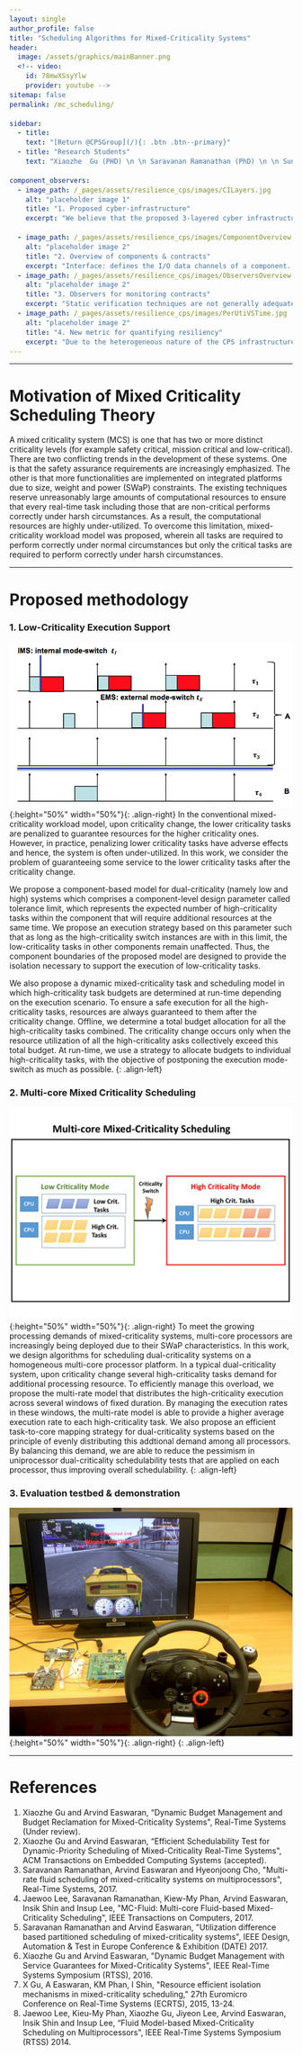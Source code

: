 ```yaml
---
layout: single
author_profile: false
title: "Scheduling Algorithms for Mixed-Criticality Systems"
header:
  image: /assets/graphics/mainBanner.png
  <!-- video:
    id: 78mwXSsyYlw
    provider: youtube -->
sitemap: false
permalink: /mc_scheduling/

sidebar:
  - title:
    text: "[Return @CPSGroup](/){: .btn .btn--primary}"
  - title: "Research Students"
    text: "Xiaozhe  Gu (PHD) \n \n Saravanan Ramanathan (PhD) \n \n Sundar Vijayakumar (PhD)"
    
component_observers:
  - image_path: /_pages/assets/resilience_cps/images/CILayers.jpg
    alt: "placeholder image 1"
    title: "1. Proposed cyber-infrastructure"
    excerpt: "We believe that the proposed 3-layered cyber infrastructure with cross-layer communication is the first approach that tightly couples resiliency with the self-awareness attribute of Industry 4.0. The physical layer comprises physical components such as sensors, actuators, controllers and communication hardware. The platform layer embodies computational and communicational platforms such as operating systems and network managers. The application layer accommodates the software components which describe the behavior of an application. E.g., product sorting on an assembly line."
    
  - image_path: /_pages/assets/resilience_cps/images/ComponentOverview.jpg
    alt: "placeholder image 2"
    title: "2. Overview of components & contracts"
    excerpt: "Interface: defines the I/O data channels of a component. Data is consumed through input interface, processed by the component, and output data is produced. Each component has only one interface. Behaviors: It is possible to describe multiple behaviors of the component. Each behavior is associated with a QoS. At runtime, the resilience manager select the behavior of the component. Contracts: A contract specifies assumptions on the behavior of the environment & guarantees about the behavior of the component. At runtime, the resilience manager can switch between contracts to react to the disturbances in the system. Resilience manager: Detect faults (using Observers) and decides (control logic) how best to react (response strategy)."
  - image_path: /_pages/assets/resilience_cps/images/ObserversOverview.jpg
    alt: "placeholder image 2"
    title: "3. Observers for monitoring contracts"
    excerpt: "Static verification techniques are not generally adequate to validate whether or not the system meets the requirements (satisfies the contracts). This may be because some of the requirements can only be decided with the data available at runtime (e.g., a sensor producing invalid data). As an alternative, system requirements can be monitored at runtime using observers. In our approach, observers are expressed using computational models such as finite state machine, timed automaton or hybrid automata."
  - image_path: /_pages/assets/resilience_cps/images/PerUtiVSTime.jpg
    alt: "placeholder image 2"
    title: "4. New metric for quantifying resiliency"
    excerpt: "Due to the heterogeneous nature of the CPS infrastructure a multi-dimensional metric is required to quantitatively assess the resiliency of the system. The challenge is to develop a sensible abstraction across layers, while respecting the richness of the cyber-infrastructure. We discuss the abstractions that enable us to reason about the performance and resiliency of a system. The abstract metric involves (1) Availability, (2) Demand, (3) Utilisation, (4) Performance, and (5) Resilience."
---
```


******

# Motivation of Mixed Criticality Scheduling Theory
A mixed criticality system (MCS) is one that has two or more distinct criticality levels (for example safety critical, mission critical and low-critical). There are two conflicting trends in the development of these systems. One is that the safety assurance requirements are increasingly emphasized. The other is that more functionalities are implemented on integrated platforms due to size, weight and power (SWaP) constraints. The existing techniques reserve unreasonably large amounts of computational resources to ensure that every real-time task including those that are non-critical performs correctly under harsh circumstances. As a result, the computational resources are highly under-utilized. To overcome this limitation, mixed-criticality workload model was proposed, wherein all tasks are required to perform correctly under normal circumstances but only the critical tasks are required to perform correctly under harsh circumstances.

****** 

# Proposed methodology

### 1. Low-Criticality Execution Support
![image-left](/_pages/assets/mc_scheduling/images/IMS.png){:height="50%" width="50%"}{: .align-right}
In the conventional mixed-criticality workload model, upon criticality change, the lower criticality tasks are penalized to guarantee resources for the higher criticality ones. However, in practice, penalizing lower criticality tasks have adverse effects and hence, the system is often under-utilized. In this work, we consider the problem of guaranteeing some service to the lower criticality tasks after the criticality change.

We propose a component-based model for dual-criticality (namely low and high) systems which comprises a component-level design parameter called tolerance limit, which represents the expected number of high-criticality tasks within the component that will require additional resources at the same time. We propose an execution strategy based on this parameter such that as long as the high-criticality switch instances are with in this limit, the low-criticality tasks in other components remain unaffected. Thus, the component boundaries of the proposed model are designed to provide the isolation necessary to support the execution of low-criticality tasks.

We also propose a dynamic mixed-criticality task and scheduling model in which high-criticality task budgets are determined at run-time depending on the execution scenario. To ensure a safe execution for all the high-criticality tasks, resources are always guaranteed to them after the criticality change. Offline, we determine a total budget allocation for all the high-criticality tasks combined. The criticality change occurs only when the resource utilization of all the high-criticality asks collectively exceed this total budget. At run-time, we use a strategy to allocate budgets to individual high-criticality tasks, with the objective of postponing the execution mode-switch as much as possible.
{: .align-left}

### 2. Multi-core Mixed Criticality Scheduling

![image-left](/_pages/assets/mc_scheduling/images/multicore_mc.jpg){:height="50%" width="50%"}{: .align-right}
To meet the growing processing demands of mixed-criticality systems, multi-core processors are increasingly being deployed due to their SWaP characteristics. In this work, we design algorithms for scheduling dual-criticality systems on a homogeneous multi-core processor platform.  In a typical dual-criticality system, upon criticality change several high-criticality tasks demand for additional processing resource. To efficiently manage this overload, we propose the multi-rate model that distributes the high-criticality execution across several windows of fixed duration. By managing the execution rates in these windows, the multi-rate model is able to provide a higher average execution rate to each high-criticality task. We also propose an efficient task-to-core mapping strategy for dual-criticality systems based on the principle of evenly distributing this addtional demand among all processors. By balancing this demand, we are able to reduce the pessimism in uniprocessor dual-criticality schedulability tests that are applied on each processor, thus improving overall schedulability.
{: .align-left}

### 3. Evaluation testbed & demonstration

![image-left](/_pages/assets/mc_scheduling/images/torcs_simulator.JPG){:height="50%" width="50%"}{: .align-right}
{: .align-left}

******

# References
<ol>
<li>  Xiaozhe Gu and Arvind Easwaran, “Dynamic Budget Management and Budget Reclamation for Mixed-Criticality Systems", Real-Time Systems (Under review).</li>
<li> Xiaozhe Gu and Arvind Easwaran, “Efficient Schedulability Test for Dynamic-Priority Scheduling of Mixed-Criticality Real-Time Systems", ACM Transactions on Embedded Computing Systems (accepted).</li>
<li> Saravanan Ramanathan, Arvind Easwaran and Hyeonjoong Cho, "Multi-rate fluid scheduling of mixed-criticality systems on multiprocessors", Real-Time Systems, 2017.</li>
<li> Jaewoo Lee, Saravanan Ramanathan, Kiew-My Phan, Arvind Easwaran, Insik Shin and Insup Lee, "MC-Fluid: Multi-core Fluid-based Mixed-Criticality Scheduling", IEEE Transactions on Computers, 2017.</li>
<li> Saravanan Ramanathan and Arvind Easwaran, "Utilization difference based partitioned scheduling of mixed-criticality systems", IEEE Design, Automation & Test in Europe Conference & Exhibition (DATE) 2017.</li>
<li> Xiaozhe Gu and Arvind Easwaran, "Dynamic Budget Management with Service Guarantees for Mixed-Criticality Systems", IEEE Real-Time Systems Symposium (RTSS), 2016.</li>
<li>X Gu, A Easwaran, KM Phan, I Shin, "Resource efficient isolation mechanisms in mixed-criticality scheduling,"  27th  Euromicro Conference on Real-Time Systems (ECRTS), 2015, 13-24.</li>
<li> Jaewoo Lee, Kieu-My Phan, Xiaozhe Gu, Jiyeon Lee, Arvind Easwaran, Insik Shin and Insup Lee, “Fluid Model-based Mixed-Criticality Scheduling on Multiprocessors", IEEE Real-Time Systems Symposium (RTSS) 2014.</li>
</ol>
